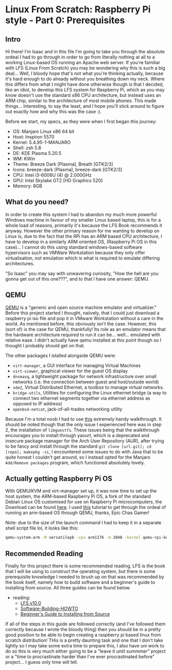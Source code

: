 # Linux From Scratch: Raspberry Pi style - Part 0: Prerequisites

## Intro

Hi there! I'm Isaac and in this file I'm going to take you through the absolute ordeal I had to go through in order to go from literally nothing at all to a working Linux-based OS running an Apache web server. If you're familiar with LFS (Linux From Scratch) you may be wondering why this is such a big deal... Well, I bloody hope that's not what you're thinking actually, because it's hard enough to do already without you breathing down my neck. Where this differs from what I might have done otherwise though is that I decided, like an idiot, to develop this LFS system for Raspberry Pi, which as you may know doesn't use the standard x86 CPU architecture, but instead uses an ARM chip, similar to the architecture of most mobile phones. This made things... Interesting, to say the least, and I hope you'll stick around to figure out exactly how and why this was the case :).

Before we start, my specs, as they were when I first began this journey:

* OS: Manjaro Linux x86 64 bit
* Host: Inspiron 5570
* Kernel: 5.4.95-1-MANJARO
* Shell: zsh 5.8
* DE: KDE Plasma 5.20.5
* WM: KWin
* Theme: Breeze Dark [Plasma], Breath [GTK2/3] 
* Icons: breeze-dark [Plasma], breeze-dark [GTK2/3] 
* CPU: Intel i3-6006U (4) @ 2.000GHz 
* GPU: Intel Skylake GT2 [HD Graphics 520]
* Memory: 8GB

## What do you need?

In order to create this system I had to abandon my much more powerful Windows machine in favour of my smaller Linux based laptop, this is for a whole load of reasons, primarily it's because the LFS Book recommends it anyway. However the other primary reason for me wanting to develop on Linux is, due to the fact that the RPi has an ARM based CPU architecture, I have to develop in a similarly ARM oriented OS, (Raspberry Pi OS in this case)... I cannot do this using standard windows-based software hypervisors such as VMWare Workstation because they only offer virtualisation, not emulation which is what is required to emulate differing architectures.

"So Isaac" you may say with unwavering curiosity, "How the hell are you gonna get out of this one???", and to that I have one answer: QEMU.

## QEMU

[QEMU](https://www.qemu.org/) is a "generic and open source machine emulator and virtualizer." Before this project started I thought, naiively, that I could just download a raspberry pi iso file and pop it in VMware Workstation without a care in the world. As mentioned before, this obviously isn't the case. However, this (sort of) is the case for QEMU, thankfully! Its role as an emulator means that the hardware architecture required to run it can be... well... emulated with relative ease. I didn't actually have qemu installed at this point though so I thought I probably should get on that.

The other packages I istalled alongside QEMU were:

* `virt-manager`, a GUI interface for managing Virtual Machines
* `virt-viewer`, graphical viewer for the guest OS display
* `dnsmasq`, a lightweight package for network infrastructure over small networks (i.e. the connection between guest and host/outside world)
* `vde2`, Virtual Distributed Ethernet, a toolbox to manage virtual networks.
* `bridge-utils`, Utilities for configuring the Linux ethernet bridge (a way to connect two ethernet segments together via ethernet address as opposed to IP address)
* `openbsd-netcat`, jack-of-all-trades networking utility

Because I'm a total noob I had to use [this](https://computingforgeeks.com/complete-installation-of-kvmqemu-and-virt-manager-on-arch-linux-and-manjaro/) extremely handy walkthrough. It should be noted though that the only issue I experienced here was in step 2, the installation of `libguestfs`. These issues being that the walkthrough encourages you to install through yaourt, which is a deprecated and insecure package manager for the Arch User Repository (AUR), after trying to be fancy and install through the standard `git clone [url.git]; cd [repo]; makepkg -si`, I encountered some issues to do with Java that to be quite honest I couldn't get around, so I instead opted for the Manjaro `Add/Remove packages` program, which functioned absolutely lovely.

## Actually getting Raspberry Pi OS

With QEMU/KVM and virt-manager set up, it was now time to set up the host system, the ARM-based Raspberry Pi OS, a fork of the standard Debian Linux OS customised for use on Raspberry Pi microcomputers, the Download can be found [here](https://www.raspberrypi.org/downloads/raspberry-pi-os/). I used [this](https://epicchasgamer.com/2020/10/18/how-to-emulate-raspberry-pi-in-qemu/) tutorial to get through the ordeal of running an arm-based OS through QEMU, thanks, Epic Chas Gamer!

Note: due to the size of the launch command I had to keep it in a separate shell script file lol, it looks like this:

```sh
qemu-system-arm -M versatilepb -cpu arm1176 -m 2048 -kernel qemu-rpi-kernel/kernel-qemu-4.19.50-buster -hda 2021-01-11-raspios-buster-armhf-full.img -append "dwc_otg.lpm_enable=0 root=/dev/sda2 console=tty1 rootfstype=ext4 elevator=deadline rootwait" -dtb qemu-rpi-kernel/versatile-pb-buster.dtb -no-reboot -serial stdio
```

## Recommended Reading

Finally for this project there is some recommended reading, LFS is the book that I will be using to construct the operating system, but there is some prerequisite knowledge I needed to brush up on that was recommended by the book itself, namely how to build software and a beginner's guide to installing from source. All three guides can be found below. 

* reading:
	* [LFS v10.0](http://linuxfromscratch.org/lfs/view/stable/)
	* [Software-Building-HOWTO](http://www.tldp.org/HOWTO/Software-Building-HOWTO.html)
	* [Beginner's Guide to Installing from Source](http://moi.vonos.net/linux/beginners-installing-from-source/)

If all of the steps in this guide are followed correctly (and I've followed them correctly because I wrote the bloody thing) then you should be in a pretty good position to be able to begin creating a raspberry pi based linux from scratch distribution! THis is a pretty daunting task and one that I don't take lightly so I may take some extra time to prepare this, I also have uni work to do so this is very much either going to be a "leave it until summmer" project or a "time to procrastinate harder than I've ever procrastinated before" project... I guess only time will tell.
